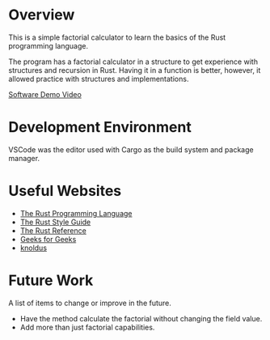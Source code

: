 # Overview

This is a simple factorial calculator to learn the basics of the Rust programming language.

The program has a factorial calculator in a structure to get experience with structures and recursion in Rust. Having it in a function is better, however, it allowed practice with structures and implementations.

[Software Demo Video](https://youtu.be/3RmZv40WQfU)

# Development Environment

VSCode was the editor used with Cargo as the build system and package manager.

# Useful Websites

- [The Rust Programming Language](https://doc.rust-lang.org/book/ch01-00-getting-started.html)
- [The Rust Style Guide](https://doc.rust-lang.org/nightly/style-guide/index.html)
- [The Rust Reference](https://doc.rust-lang.org/reference/introduction.html)
- [Geeks for Geeks](https://www.geeksforgeeks.org/introduction-to-recursion-data-structure-and-algorithm-tutorials/#)
- [knoldus](https://blog.knoldus.com/working-with-rust-understanding-struct-impl-methods-and-self/)

# Future Work

A list of items to change or improve in the future.

- Have the method calculate the factorial without changing the field value.
- Add more than just factorial capabilities.